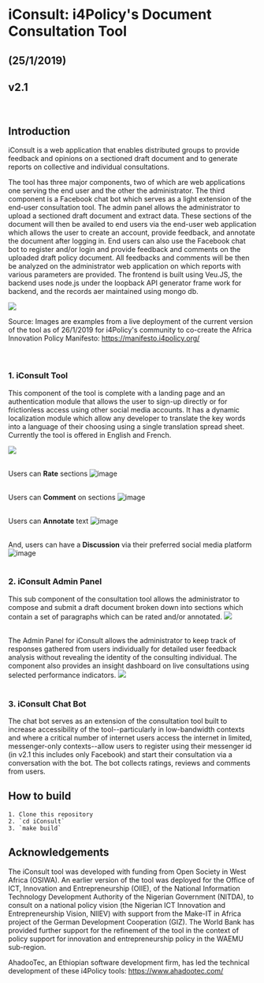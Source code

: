 
# iConsult: i4Policy's Document Consultation Tool
## (25/1/2019)
## v2.1 
<br>

## Introduction

iConsult is a web application that enables distributed groups to provide feedback and opinions on a sectioned draft document and to generate reports on collective and individual consultations. 

The tool has three major components, two of which are web applications one serving the end user and the other the administrator. The third component is a Facebook chat bot which serves as a light extension of the end-user consultation tool. The admin panel allows the administrator to upload a sectioned draft document and extract data. These sections of the document will then be availed to end users via the end-user web application which allows the user to create an account, provide feedback, and annotate the document after logging in. End users can also use the Facebook chat bot to register and/or login and provide feedback and comments on the uploaded draft policy document. All feedbacks and comments will be then be analyzed on the administrator web application on which reports with various parameters are provided. The frontend is built using Veu.JS, the backend uses node.js under the loopback API generator frame work for backend, and the records aer maintained using mongo db.

 ![](https://i.ibb.co/bN10SP2/1.png)
 
Source: Images are examples from a live deployment of the current version of the tool as of 26/1/2019 for i4Policy's community to co-create the Africa Innovation Policy Manifesto: https://manifesto.i4policy.org/
<br>
<br>
<br>

### 1. iConsult Tool

This component of the tool is complete with a landing page and an authentication module that allows the user to sign-up directly or for frictionless access using other social media accounts. It has a dynamic localization module which allow any developer to translate the key words into a language of their choosing using a single translation spread sheet. Currently the tool is offered in English and French.
 
 ![](https://i.ibb.co/DrWr8Gm/5.png)
<br>
<br>

Users can **Rate** sections
![image](https://user-images.githubusercontent.com/43605024/56871487-e1b7e800-6a1e-11e9-82d3-7a05da54c047.png)
<br>
<br>

Users can **Comment** on sections
![image](https://user-images.githubusercontent.com/43605024/56871524-7589b400-6a1f-11e9-9e7f-972cc7ba1720.png)
<br>
<br>
 
Users can **Annotate** text
![image](https://user-images.githubusercontent.com/43605024/56871460-9b628900-6a1e-11e9-9b08-16178669feef.png)
<br>
<br>

And, users can have a **Discussion** via their preferred social media platform
![image](https://user-images.githubusercontent.com/43605024/56871543-b7b2f580-6a1f-11e9-9eda-690f076bed30.png)
<br>
<br>

### 2. iConsult Admin Panel

This sub component of the consultation tool allows the administrator to compose and submit a draft document broken down into sections which contain a set of paragraphs which can be rated and/or annotated. 
 ![](https://i.ibb.co/MgMrMBw/2.png)
<br>
<br>

The Admin Panel for iConsult allows the administrator to keep track of responses gathered from users individually for detailed user feedback analysis without revealing the identity of the consulting individual. The component also provides an insight dashboard on live consultations using selected performance indicators.
 ![](https://i.ibb.co/2Mp3Nvj/3.png)
<br>
<br>

### 3. iConsult Chat Bot

The chat bot serves as an extension of the consultation tool built to increase accessibility of the tool--particularly in low-bandwidth contexts and where a critical number of internet users access the internet in limited, messenger-only contexts--allow users to register using their messenger id (in v2.1 this includes only Facebook) and start their consultation via a conversation with the bot. The bot collects ratings, reviews and comments from users.
<br>

## How to build
```
1. Clone this repository
2. `cd iConsult`
3. `make build`
```

## Acknowledgements

The iConsult tool was developed with funding from Open Society in West Africa (OSIWA). An earlier version of the tool was deployed for the Office of ICT, Innovation and Entrepreneurship (OIIE), of the National Information Technology Development Authority of the Nigerian Government (NITDA), to consult on a national policy vision (the Nigerian ICT Innovation and Entrepreneurship Vision, NIIEV) with support from the Make-IT in Africa project of the German Development Cooperation (GIZ). The World Bank has provided further support for the refinement of the tool in the context of policy support for innovation and entrepreneurship policy in the WAEMU sub-region.

AhadooTec, an Ethiopian software development firm, has led the technical development of these i4Policy tools: https://www.ahadootec.com/ 
